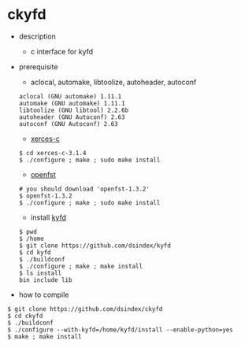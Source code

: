 ckyfd
===

- description
  - c interface for kyfd

- prerequisite
  - aclocal, automake, libtoolize, autoheader, autoconf
  ```
  aclocal (GNU automake) 1.11.1
  automake (GNU automake) 1.11.1
  libtoolize (GNU libtool) 2.2.6b 
  autoheader (GNU Autoconf) 2.63
  autoconf (GNU Autoconf) 2.63
  ```
  - [xerces-c](http://xerces.apache.org/xerces-c/download.cgi)
  ```
  $ cd xerces-c-3.1.4
  $ ./configure ; make ; sudo make install
  ```
  - [openfst](http://www.openfst.org/twiki/bin/view/FST/WebHome)
  ```
  # you should download 'openfst-1.3.2' 
  $ openfst-1.3.2
  $ ./configure ; make ; sudo make install
  ```
  - install [kyfd](https://github.com/dsindex/kyfd)
  ```
  $ pwd
  $ /home
  $ git clone https://github.com/dsindex/kyfd
  $ cd kyfd
  $ ./buildconf
  $ ./configure ; make ; make install
  $ ls install
  bin include lib
  ```

- how to compile
```
$ git clone https://github.com/dsindex/ckyfd
$ cd ckyfd
$ ./buildconf
$ ./configure --with-kyfd=/home/kyfd/install --enable-python=yes
$ make ; make install
```
